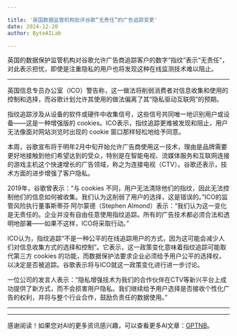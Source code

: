 ```yaml
---

title: '英国数据监管机构批评谷歌“无责任”的广告追踪变更'
date: 2024-12-20
author: ByteAILab

---
```


英国的数据保护监管机构对谷歌允许广告商追踪客户的数字“指纹”表示“无责任”，对此表示担忧，即使是注重隐私的用户也将发现这种在线监测技术难以阻止。

---
英国信息专员办公室（ICO）警告称，这一做法将削弱消费者对信息收集和使用的控制和选择，而谷歌计划允许其使用的做法偏离了其“隐私驱动互联网”的预期。

指纹追踪涉及从设备的软件或硬件中收集信号，这些信号共同唯一地识别用户或设备——这是一种增强版的 cookies。ICO表示，指纹追踪更难被发现和阻止，用户无法像面对网站浏览时出现的 cookie 窗口那样轻松地给予同意。

本周，谷歌宣布将于明年2月中旬开始允许广告商使用这一技术，理由是品牌需要更好地接触到他们希望达到的受众，特别是在智能电视、流媒体服务和互联网连接的游戏主机这个快速增长的广告领域，称之为连接电视（CTV）。谷歌还表示，技术方面的进步增强了客户隐私。

2019年，谷歌曾表示：“与 cookies 不同，用户无法清除他们的指纹，因此无法控制他们的信息如何被收集。我们认为这削弱了用户的选择，这是错误的。”ICO的监管风险执行董事斯蒂芬·阿尔蒙德（Stephen Almond）表示：“我们认为这一变化是无责任的。企业并没有自由任意使用指纹追踪。所有的广告技术都必须合法和透明地部署——如果不这样，ICO将采取行动。”

ICO认为，指纹追踪“不是一种公平的在线追踪用户的方式，因为这可能会减少人们对信息收集方式的选择和控制”。它表示，这一政策变化意味着指纹追踪可能取代第三方 cookies 的功能，而数据保护法要求企业必须给予用户公平的选择权，以决定是否被追踪。谷歌表示将与ICO就这一政策变化进行进一步讨论。

一位公司的发言人表示：“隐私增强技术为我们的合作伙伴在CTV等新兴平台上成功提供了新方式，而不会损害用户隐私。我们继续给予用户选择是否接收个性化广告的权利，并将与整个行业合作，鼓励负责任的数据使用。”

---
---
感谢阅读！如果您对AI的更多资讯感兴趣，可以查看更多AI文章：[GPTNB](https://gptnb.com)。